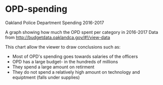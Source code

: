 # OPD-spending

Oakland Police Department Spending 2016-2017

A graph showing how much the OPD spent per category in 2016-2017
Data from http://budgetdata.oaklandca.gov/#!/view-data

This chart allow the viewer to draw conclusions such as:
* Most of OPD's spending goes towards salaries of the officers
* OPD has a large budget- in the hundreds of millions
* They spend a large amount on retirment
* They do not spend a relatively high amount on technology and equiptment (falls under supplies)
